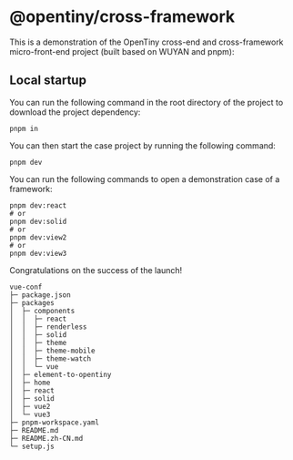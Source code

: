 # @opentiny/cross-framework

This is a demonstration of the OpenTiny cross-end and cross-framework micro-front-end project (built based on WUYAN and pnpm):


## Local startup

You can run the following command in the root directory of the project to download the project dependency:

```shell
pnpm in
```

You can then start the case project by running the following command:

```shell
pnpm dev
```

You can run the following commands to open a demonstration case of a framework:

```shell
pnpm dev:react
# or
pnpm dev:solid
# or
pnpm dev:view2
# or
pnpm dev:view3
```

Congratulations on the success of the launch!

```
vue-conf
├─ package.json
├─ packages
│  ├─ components
│  │  ├─ react
│  │  ├─ renderless
│  │  ├─ solid
│  │  ├─ theme
│  │  ├─ theme-mobile
│  │  ├─ theme-watch
│  │  └─ vue
│  ├─ element-to-opentiny
│  ├─ home
│  ├─ react
│  ├─ solid
│  ├─ vue2
│  └─ vue3
├─ pnpm-workspace.yaml
├─ README.md
├─ README.zh-CN.md
└─ setup.js

```